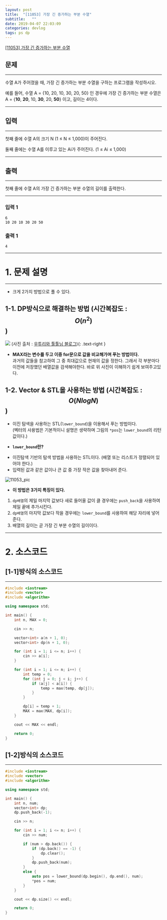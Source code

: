 ```yaml
---
layout: post
title:  "[11053] 가장 긴 증가하는 부분 수열"
subtitle:   ""
date: 2019-04-07 22:03:09
categories: devlog
tags: ps dp
---
```


[[11053] 가장 긴 증가하는 부분 수열](https://boj.kr/11053)  


## 문제

- - -


수열 A가 주어졌을 때, 가장 긴 증가하는 부분 수열을 구하는 프로그램을 작성하시오.

예를 들어, 수열 A = {10, 20, 10, 30, 20, 50} 인 경우에 가장 긴 증가하는 부분 수열은 A = {**10**, **20**, 10, **30**, 20, **50**} 이고, 길이는 4이다.


- - -


## 입력


- - -


첫째 줄에 수열 A의 크기 N (1 ≤ N ≤ 1,000)이 주어진다.

둘째 줄에는 수열 A를 이루고 있는 Ai가 주어진다. (1 ≤ Ai ≤ 1,000)


- - -


## 출력

- - -


첫째 줄에 수열 A의 가장 긴 증가하는 부분 수열의 길이를 출력한다.


- - -


### 입력 1

```
6
10 20 10 30 20 50
```

### 출력 1

```
4
```

* * *








# 1. 문제 설명

- - -


- 크게 2가지 방법으로 풀 수 있다.  

## 1-1. DP방식으로 해결하는 방법 (시간복잡도 : $$O(n^2)$$)

![](https://t1.daumcdn.net/cfile/tistory/2666233F570E81AF03)
(사진 출처 : [우투리와 툴툴님 블로그](https://wootool.tistory.com/96)){: .text-right }  


- **MAX라는 변수를 두고 이중 for문으로 값을 비교해가며 푸는 방법이다.**  
 과거의 값들을 참고하여 그 중 최대값으로 현재의 값을 정한다. 그래서 각 부분마다 이전에 저장했던 배열값을 검색해야한다. 바로 위 사진이 이해하기 쉽게 보여주고있다.




## 1-2. Vector & STL을 사용하는 방법 (시간복잡도 : $$O(NlogN)$$)


- 이진 탐색을 사용하는 STL(`lower_bound`)을 이용해서 푸는 방법이다.  
 (벡터의 사용법은 기본적이니 설명은 생략하며 그림의 `*pos`는 `lower_bound`의 리턴값이다.)


- **`lower_bound`란?**  
 * 이진탐색 기반의 탐색 방법을 사용하는 STL이다. (배열 또는 리스트가 정렬되어 있어야 한다.)
 * 입력된 값과 같은 값이나 큰 값 중 가장 작은 값을 찾아내어 준다.  

![11053_pic](https://drive.google.com/uc?id=15NU9T0aE1TUb1jtKHCDSa0GXtIRNVOQH)

- **이 방법은 3가지 특징이 있다.**  
 1. `dp배열`의 제일 마지막 값보다 새로 들어올 값이 클 경우에는 `push_back`을 사용하여 제일 끝에 추가시킨다.
 2. `dp배열`의 마지막 값보다 작을 경우에는 `lower_bound`를 사용하여 해당 자리에 넣어준다.
 3. 배열의 길이는 곧 가장 긴 부분 수열의 길이이다.

- - -








# 2. 소스코드

## [1-1]방식의 소스코드

- - -


```cpp
#include <iostream>
#include <vector>
#include <algorithm>

using namespace std;

int main() {
	int n, MAX = 0;

	cin >> n;

	vector<int> a(n + 1, 0);
	vector<int> dp(n + 1, 0);

	for (int i = 1; i <= n; i++) {
		cin >> a[i];
	}

	for (int i = 1; i <= n; i++) {
		int temp = 0;
		for (int j = 0; j < i; j++) {
			if (a[j] < a[i]) {
				temp = max(temp, dp[j]);
			}
		}

		dp[i] = temp + 1;
		MAX = max(MAX, dp[i]);
	}

	cout << MAX << endl;

	return 0;
}
```

## [1-2]방식의 소스코드


- - -


```cpp
#include <iostream>
#include <vector>
#include <algorithm>

using namespace std;

int main() {
	int n, num;
	vector<int> dp;
	dp.push_back(-1);

	cin >> n;

	for (int i = 1; i <= n; i++) {
		cin >> num;

		if (num > dp.back()) {
			if (dp.back() == -1) {
				dp.clear();
			}
			dp.push_back(num);
		}
		else {
			auto pos = lower_bound(dp.begin(), dp.end(), num);
			*pos = num;
		}
	}

	cout << dp.size() << endl;

	return 0;
}
```